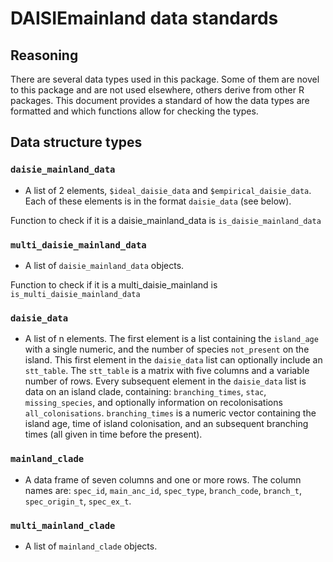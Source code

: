 # DAISIEmainland data standards

## Reasoning

There are several data types used in this package. Some of them are novel to
this package and are not used elsewhere, others derive from other R packages.
This document provides a standard of how the data types are formatted and which
functions allow for checking the types.

## Data structure types

### `daisie_mainland_data`

* A list of 2 elements, `$ideal_daisie_data` and `$empirical_daisie_data`.
Each of these elements is in the format `daisie_data` (see below).

Function to check if it is a daisie_mainland_data is `is_daisie_mainland_data`

### `multi_daisie_mainland_data`

* A list of `daisie_mainland_data` objects.

Function to check if it is a multi_daisie_mainland is
`is_multi_daisie_mainland_data`

### `daisie_data`

* A list of n elements. The first element is a list containing the `island_age`
with a single numeric, and the number of species `not_present` on the island.
This first element in the `daisie_data` list can optionally include an
`stt_table`. The `stt_table` is a matrix with five columns and a variable number
of rows. Every subsequent element in the `daisie_data` list is data on an island
clade, containing: `branching_times`, `stac`, `missing_species`, and optionally
information on recolonisations `all_colonisations`. `branching_times` is a
numeric vector containing the island age, time of island colonisation, and an
subsequent branching times (all given in time before the present).

### `mainland_clade`

* A data frame of seven columns and one or more rows. The column names are:
  `spec_id`, `main_anc_id`, `spec_type`, `branch_code`, `branch_t`,
`spec_origin_t`, `spec_ex_t`.

### `multi_mainland_clade`

* A list of `mainland_clade` objects.


